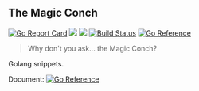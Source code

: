 ## The Magic Conch

[![Go Report Card](https://goreportcard.com/badge/github.com/wbsnail/snippets)](https://goreportcard.com/report/github.com/wbsnail/snippets)
![](https://img.shields.io/github/license/wbsnail/snippets)
![](https://img.shields.io/github/v/tag/wbsnail/snippets)
[![Build Status](https://travis-ci.com/wbsnail/snippets.svg?branch=main)](https://travis-ci.com/wbsnail/snippets)
[![Go Reference](https://pkg.go.dev/badge/github.com/wbsnail/snippets.svg)](https://pkg.go.dev/github.com/wbsnail/snippets)

> Why don't you ask... the Magic Conch? 

Golang snippets.

Document: [![Go Reference](https://pkg.go.dev/badge/github.com/wbsnail/snippets.svg)](https://pkg.go.dev/github.com/wbsnail/snippets)
